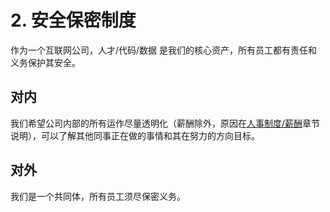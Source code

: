 # 2. 安全保密制度

作为一个互联网公司，人才/代码/数据 是我们的核心资产，所有员工都有责任和义务保护其安全。

## 对内

我们希望公司内部的所有运作尽量透明化（薪酬除外，原因在[人事制度/薪酬](https://github.com/FIRHQ/RaR/tree/4b38e612a4069071f95e0df7798b6ae458170995/SEC/HR/薪酬.md)章节说明），可以了解其他同事正在做的事情和其在努力的方向目标。

## 对外

我们是一个共同体，所有员工须尽保密义务。

